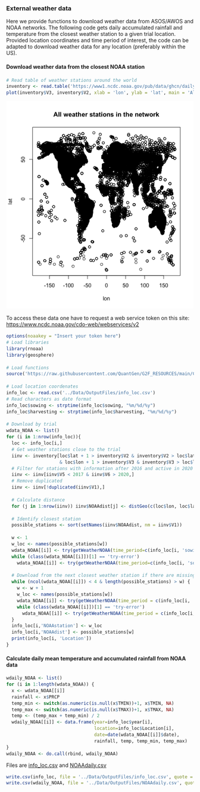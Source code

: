 ### External weather data

Here we provide functions to download weather data from ASOS/AWOS and NOAA networks. 
The following code gets daily accumulated rainfall and temperature from the closest weather station to a given trial location.
Provided location coordinates and time period of interest, the code can be adapted to download weather data for any location (preferably within the US).

#### Download weather data from the closest NOAA station 

```r
# Read table of weather stations around the world
inventory <- read.table('https://www1.ncdc.noaa.gov/pub/data/ghcn/daily/ghcnd-inventory.txt')
plot(inventory$V3, inventory$V2, xlab = 'lon', ylab = 'lat', main = 'All weather stations in the network')
```
![plot](https://github.com/QuantGen/G2F_RESOURCES/blob/main/Data/Images/NOAAstations.png)

To access these data one have to request a web service token on this site: https://www.ncdc.noaa.gov/cdo-web/webservices/v2

```r
options(noaakey = "Insert your token here")
# Load libraries
library(rnoaa)
library(geosphere)

# Load functions
source('https://raw.githubusercontent.com/QuantGen/G2F_RESOURCES/main/Code/Functions.R')

# Load location coordenates
info_loc <- read.csv('../Data/OutputFiles/info_loc.csv')
# Read characters as date format
info_loc$sowing <- strptime(info_loc$sowing, "%m/%d/%y")
info_loc$harvesting <- strptime(info_loc$harvesting, "%m/%d/%y")

# Download by trial
wdata_NOAA <- list()
for (i in 1:nrow(info_loc)){
  loc <- info_loc[i,]
  # Get weather stations close to the trial
  iinv <- inventory[loc$lat + 1 > inventory$V2 & inventory$V2 > loc$lat - 1 
                    & loc$lon + 1 > inventory$V3 & inventory$V3 > loc$lon - 1,]
  # Filter for stations with information after 2016 and active in 2020
  iinv <- iinv[iinv$V5 < 2017 & iinv$V6 > 2020,]
  # Remove duplicated
  iinv <- iinv[!duplicated(iinv$V1),]
  
  # Calculate distance
  for (j in 1:nrow(iinv)) iinv$NOAAdist[j] <- distGeo(c(loc$lon, loc$lat), c(iinv$V3[j], iinv$V2[j])) / 1000
  
  # Identify closest station
  possible_stations <- sort(setNames(iinv$NOAAdist, nm = iinv$V1))
  
  w <- 1
  w_loc <- names(possible_stations[w])
  wdata_NOAA[[i]] <- try(getWeatherNOAA(time_period=c(info_loc[i, 'sowing'], info_loc[i, 'harvesting']), sid=w_loc), silent=T)
  while (class(wdata_NOAA[[i]])[1] == 'try-error')
    wdata_NOAA[[i]] <- try(getWeatherNOAA(time_period=c(info_loc[i, 'sowing'], info_loc[i, 'harvesting']), sid=w_loc), silent=T)
  
  # Download from the next closest weather station if there are missing days
  while (ncol(wdata_NOAA[[i]]) < 4 & length(possible_stations) > w) {
    w <- w + 1
    w_loc <- names(possible_stations[w])
    wdata_NOAA[[i]] <- try(getWeatherNOAA(time_period = c(info_loc[i, 'sowing'], info_loc[i, 'harvesting']), sid=w_loc), silent=T)
    while (class(wdata_NOAA[[i]])[1] == 'try-error')
      wdata_NOAA[[i]] <- try(getWeatherNOAA(time_period = c(info_loc[i, 'sowing'], info_loc[i, 'harvesting']), sid=w_loc), silent=T)
  }
  info_loc[i,'NOAAstation'] <- w_loc
  info_loc[i,'NOAAdist'] <- possible_stations[w]
  print(info_loc[i, 'Location'])
}


```

#### Calculate daily mean temperature and accumulated rainfall from NOAA data

```r
wdaily_NOAA <- list()
for (i in 1:length(wdata_NOAA)) {
  x <- wdata_NOAA[[i]]
  rainfall <- x$PRCP
  temp_min <- switch(as.numeric(is.null(x$TMIN))+1, x$TMIN, NA)
  temp_max <- switch(as.numeric(is.null(x$TMAX))+1, x$TMAX, NA)
  temp <- (temp_max + temp_min) / 2
  wdaily_NOAA[[i]] <- data.frame(year=info_loc$year[i],
                                 location=info_loc$Location[i],
                                 date=date(wdata_NOAA[[i]]$date), 
                                 rainfall, temp, temp_min, temp_max)
}
wdaily_NOAA <- do.call(rbind, wdaily_NOAA)
```

Files are [info_loc.csv](https://github.com/QuantGen/G2F_RESOURCES/blob/main/Data/OutputFiles/info_loc.csv) and [NOAAdaily.csv](https://github.com/QuantGen/G2F_RESOURCES/blob/main/Data/OutputFiles/NOAAdaily.csv)

```r
write.csv(info_loc, file = '../Data/OutputFiles/info_loc.csv', quote = F, row.names = F)
write.csv(wdaily_NOAA, file = '../Data/OutputFiles/NOAAdaily.csv', quote = F, row.names = F)
```
